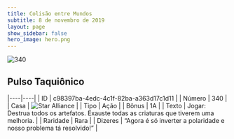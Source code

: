 ```yaml
---
title: Colisão entre Mundos
subtitle: 8 de novembro de 2019
layout: page
show_sidebar: false
hero_image: hero.png
---
```


![340](https://cdn.keyforgegame.com/media/card_front/pt/452_340_MH4JQX22FMPP_pt.png)

## Pulso Taquiônico

|----|----|
| ID | c98397ba-4edc-4c1f-82ba-a363d17c1d11 |
| Número | 340 |
| Casa | ![Star Alliance](https://archonarcana.com/images/thumb/7/7d/Star_Alliance.png/22px-Star_Alliance.png "Aliança Estelar") |
| Tipo | Ação |
| Bônus | 1A |
| Texto | Jogar: Destrua todos os artefatos. Exauste todas as criaturas que tiverem uma melhoria. |
| Raridade | Rara |
| Dizeres | “Agora é só inverter a polaridade  e nosso problema tá resolvido!” |
